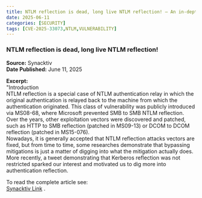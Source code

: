 ```yaml
---
title: NTLM reflection is dead, long live NTLM reflection! – An in-depth analysis of CVE-2025-33073
date: 2025-06-11
categories: [SECURITY]
tags: [CVE-2025-33073,NTLM,VULNERABILITY]
---
```


### NTLM reflection is dead, long live NTLM reflection!

**Source:** Synacktiv  
**Date Published:** June 11, 2025  
  
**Excerpt:**  
"Introduction  
NTLM reflection is a special case of NTLM authentication relay in which the original authentication is relayed back to the machine from which the authentication originated. This class of vulnerability was publicly introduced via MS08-68, where Microsoft prevented SMB to SMB NTLM reflection. Over the years, other exploitation vectors were discovered and patched, such as HTTP to SMB reflection (patched in MS09-13) or DCOM to DCOM reflection (patched in MS15-076).  
Nowadays, it is generally accepted that NTLM reflection attacks vectors are fixed, but from time to time, some researches demonstrate that bypassing mitigations is just a matter of digging into what the mitigation actually does.  
More recently, a tweet demonstrating that Kerberos reflection was not restricted sparked our interest and motivated us to dig more into authentication reflection.  

To read the complete article see:  
[Synacktiv Link](https://www.synacktiv.com/publications/ntlm-reflection-is-dead-long-live-ntlm-reflection-an-in-depth-analysis-of-cve-2025) .